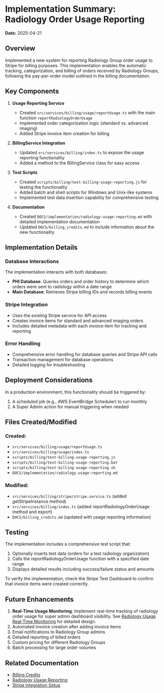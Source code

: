 # Implementation Summary: Radiology Order Usage Reporting

**Date:** 2025-04-21

## Overview

Implemented a new system for reporting Radiology Group order usage to Stripe for billing purposes. This implementation enables the automatic tracking, categorization, and billing of orders received by Radiology Groups, following the pay-per-order model outlined in the billing documentation.

## Key Components

1. **Usage Reporting Service**
   - Created `src/services/billing/usage/reportUsage.ts` with the main function `reportRadiologyOrderUsage`
   - Implemented order categorization logic (standard vs. advanced imaging)
   - Added Stripe invoice item creation for billing

2. **BillingService Integration**
   - Updated `src/services/billing/index.ts` to expose the usage reporting functionality
   - Added a method to the BillingService class for easy access

3. **Test Scripts**
   - Created `scripts/billing/test-billing-usage-reporting.js` for testing the functionality
   - Added batch and shell scripts for Windows and Unix-like systems
   - Implemented test data insertion capability for comprehensive testing

4. **Documentation**
   - Created `DOCS/implementation/radiology-usage-reporting.md` with detailed implementation documentation
   - Updated `DOCS/billing_credits.md` to include information about the new functionality

## Implementation Details

### Database Interactions

The implementation interacts with both databases:

- **PHI Database**: Queries orders and order history to determine which orders were sent to radiology within a date range
- **Main Database**: Retrieves Stripe billing IDs and records billing events

### Stripe Integration

- Uses the existing Stripe service for API access
- Creates invoice items for standard and advanced imaging orders
- Includes detailed metadata with each invoice item for tracking and reporting

### Error Handling

- Comprehensive error handling for database queries and Stripe API calls
- Transaction management for database operations
- Detailed logging for troubleshooting

## Deployment Considerations

In a production environment, this functionality should be triggered by:

1. A scheduled job (e.g., AWS EventBridge Scheduler) to run monthly
2. A Super Admin action for manual triggering when needed

## Files Created/Modified

### Created:
- `src/services/billing/usage/reportUsage.ts`
- `src/services/billing/usage/index.ts`
- `scripts/billing/test-billing-usage-reporting.js`
- `scripts/billing/test-billing-usage-reporting.bat`
- `scripts/billing/test-billing-usage-reporting.sh`
- `DOCS/implementation/radiology-usage-reporting.md`

### Modified:
- `src/services/billing/stripe/stripe.service.ts` (added getStripeInstance method)
- `src/services/billing/index.ts` (added reportRadiologyOrderUsage method and export)
- `DOCS/billing_credits.md` (updated with usage reporting information)

## Testing

The implementation includes a comprehensive test script that:

1. Optionally inserts test data (orders for a test radiology organization)
2. Calls the reportRadiologyOrderUsage function with a specified date range
3. Displays detailed results including success/failure status and amounts

To verify the implementation, check the Stripe Test Dashboard to confirm that invoice items were created correctly.

## Future Enhancements

1. **Real-Time Usage Monitoring**: Implement real-time tracking of radiology order usage for super admin dashboard visibility. See [Radiology Usage Real-Time Monitoring](./radiology-usage-real-time-monitoring.md) for detailed design.
2. Automated invoice creation after adding invoice items
3. Email notifications to Radiology Group admins
4. Detailed reporting of billed orders
5. Custom pricing for different Radiology Groups
6. Batch processing for large order volumes

## Related Documentation

- [Billing Credits](../billing_credits.md)
- [Radiology Usage Reporting](./radiology-usage-reporting.md)
- [Stripe Integration Setup](./stripe-integration-setup.md)